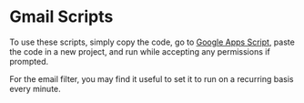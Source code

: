 # Gmail Scripts

To use these scripts, simply copy the code, go to [Google Apps Script](https://www.google.com/script/start/), paste the code in a new project, and run while accepting any permissions if prompted.

For the email filter, you may find it useful to set it to run on a recurring basis every minute.
